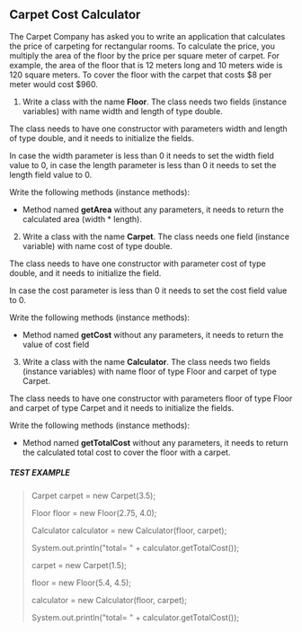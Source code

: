 ## Carpet Cost Calculator

The Carpet Company has asked you to write an application that calculates the price of carpeting
for rectangular rooms. To calculate the price, you multiply the area of the floor by the price per
square meter of carpet. For example, the area of the floor that is 12 meters long and 10 meters wide
is 120 square meters. To cover the floor with the carpet that costs $8 per meter would cost $960.

1. Write a class with the name **Floor**. The class needs two fields (instance variables) with name width and length of type double.

The class needs to have one constructor with parameters width and length of type double, and it needs to initialize the fields.

In case the width parameter is less than 0 it needs to set the width field value to 0, in case the length parameter is less than 0 it needs to set the length field value to 0.

Write the following methods (instance methods):

* Method named **getArea** without any parameters, it needs to return the calculated area (width * length).


2. Write a class with the name **Carpet**. The class needs one field (instance variable) with name cost of type double.

The class needs to have one constructor with parameter cost of type double, and it needs to initialize the field.

In case the cost parameter is less than 0 it needs to set the cost field value to 0.

Write the following methods (instance methods):

* Method named **getCost** without any parameters, it needs to return the value of cost field


3. Write a class with the name **Calculator**. The class needs two fields (instance variables) with name floor of type Floor and carpet of type Carpet.

The class needs to have one constructor with parameters floor of type Floor and carpet of type Carpet and it needs to initialize the fields.

Write the following methods (instance methods):

* Method named **getTotalCost** without any parameters, it needs to return the calculated total cost to cover the floor with a carpet.


##### TEST EXAMPLE

> Carpet carpet = new Carpet(3.5);
> 
> Floor floor = new Floor(2.75, 4.0);
> 
> Calculator calculator = new Calculator(floor, carpet);
> 
> System.out.println("total= " + calculator.getTotalCost());
> 
> carpet = new Carpet(1.5);
> 
> floor = new Floor(5.4, 4.5);
> 
> calculator = new Calculator(floor, carpet);
> 
> System.out.println("total= " + calculator.getTotalCost());
